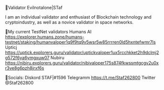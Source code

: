 
🔸Validator Evilnotalone|STaf

I am an individual validator and enthusiast of Blockchain technology and cryptoindustry, as well as a novice validator in space networks.




🔸My current TestNet validators
Humans AI https://explorer.humans.zone/humans-testnet/staking/humanvaloper1q9f9tq9v5wsr5w85rrrren0ld5hxntefwmr7ls
Upticj https://uptick.explorers.guru/validator/uptickvaloper1ux5rcchkket2h9dclmj2g572f6ya6ymgxuw07
Nubiru https://nibiru.explorers.guru/validator/nibivaloper175s874fkwssmtgcgv2u0xr3ve8g6pzh8jrxf6s



🔸Socials:
Diskord STAF|#1596
Telegramm https://t.me/Staf262800
Twitter @Staf262800
